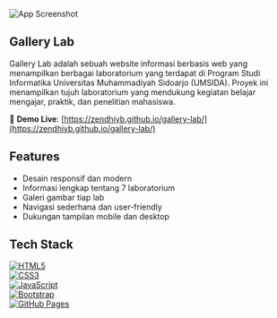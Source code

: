 ![App Screenshot](https://github.com/zendhiyb/gallery-lab/blob/4dfb19f2260bf5c61ec06e33ee3ecfc52f2db1a6/image/img.png)




## Gallery Lab

Gallery Lab adalah sebuah website informasi berbasis web yang menampilkan berbagai laboratorium yang terdapat di Program Studi Informatika Universitas Muhammadiyah Sidoarjo (UMSIDA). Proyek ini menampilkan tujuh laboratorium yang mendukung kegiatan belajar mengajar, praktik, dan penelitian mahasiswa.

🔗 **Demo Live**: [https://zendhiyb.github.io/gallery-lab/](https://zendhiyb.github.io/gallery-lab/)

## Features

- Desain responsif dan modern  
- Informasi lengkap tentang 7 laboratorium  
- Galeri gambar tiap lab  
- Navigasi sederhana dan user-friendly  
- Dukungan tampilan mobile dan desktop

## Tech Stack

[![HTML5](https://img.shields.io/badge/HTML5-E34F26?style=for-the-badge&logo=html5&logoColor=white)](https://developer.mozilla.org/en-US/docs/Web/HTML)  
[![CSS3](https://img.shields.io/badge/CSS3-1572B6?style=for-the-badge&logo=css3&logoColor=white)](https://developer.mozilla.org/en-US/docs/Web/CSS)  
[![JavaScript](https://img.shields.io/badge/JavaScript-F7DF1E?style=for-the-badge&logo=javascript&logoColor=black)](https://developer.mozilla.org/en-US/docs/Web/JavaScript)  
[![Bootstrap](https://img.shields.io/badge/Bootstrap-7952B3?style=for-the-badge&logo=bootstrap&logoColor=white)](https://getbootstrap.com/)  
[![GitHub Pages](https://img.shields.io/badge/GitHub_Pages-121013?style=for-the-badge&logo=github&logoColor=white)](https://pages.github.com/)

